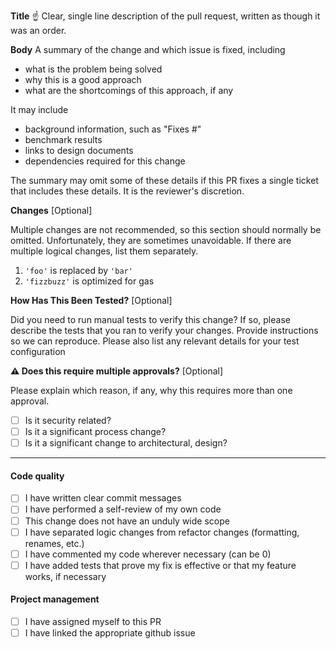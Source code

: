 **Title** ☝️ Clear, single line description of the pull request, written as though it was an order.

**Body** A summary of the change and which issue is fixed, including

- what is the problem being solved
- why this is a good approach
- what are the shortcomings of this approach, if any

It may include

- background information, such as "Fixes #"
- benchmark results
- links to design documents
- dependencies required for this change

The summary may omit some of these details if this PR fixes a single ticket that includes these details. It is the reviewer's discretion.

**Changes** [Optional]

Multiple changes are not recommended, so this section should normally be omitted. Unfortunately, they are sometimes unavoidable. If there are multiple logical changes, list them separately.

1. `'foo'` is replaced by `'bar'`
2. `'fizzbuzz'` is optimized for gas

**How Has This Been Tested?** [Optional]

Did you need to run manual tests to verify this change? If so, please describe the tests that you ran to verify your changes. Provide instructions so we can reproduce. Please also list any relevant details for your test configuration

**⚠️ Does this require multiple approvals?** [Optional]

Please explain which reason, if any, why this requires more than one approval.

- [ ] Is it security related?
- [ ] Is it a significant process change?
- [ ] Is it a significant change to architectural, design?

---

#### Code quality

- [ ] I have written clear commit messages
- [ ] I have performed a self-review of my own code
- [ ] This change does not have an unduly wide scope
- [ ] I have separated logic changes from refactor changes (formatting, renames, etc.)
- [ ] I have commented my code wherever necessary (can be 0)
- [ ] I have added tests that prove my fix is effective or that my feature works, if necessary

#### Project management

- [ ] I have assigned myself to this PR
- [ ] I have linked the appropriate github issue
